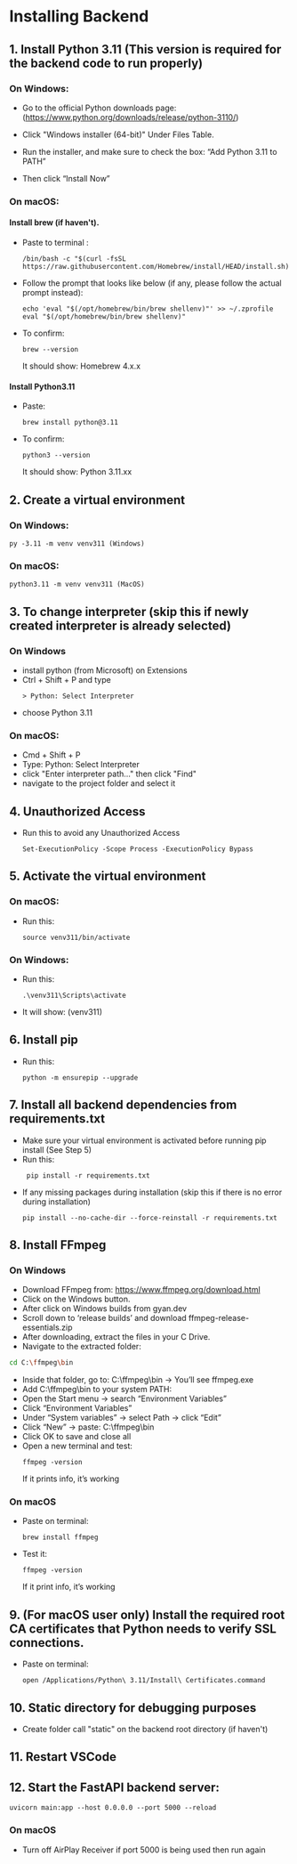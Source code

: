# Installing Backend

## 1. Install Python 3.11 (This version is required for the backend code to run properly)

### On Windows:
- Go to the official Python downloads page:
(https://www.python.org/downloads/release/python-3110/)

- Click "Windows installer (64-bit)" Under Files Table.

- Run the installer, and make sure to check the box: “Add Python 3.11 to PATH”
- Then click “Install Now”

### On macOS:
#### Install brew (if haven't). 
- Paste to terminal : 

    ```
    /bin/bash -c "$(curl -fsSL https://raw.githubusercontent.com/Homebrew/install/HEAD/install.sh)"
    ```

- Follow the prompt that looks like below (if any, please follow the actual prompt instead): 

    ```
    echo 'eval "$(/opt/homebrew/bin/brew shellenv)"' >> ~/.zprofile
    eval "$(/opt/homebrew/bin/brew shellenv)"
    ```   

- To confirm: 

    ```
    brew --version
    ```

    It should show: Homebrew 4.x.x

#### Install Python3.11
- Paste:
    ```
    brew install python@3.11
    ```

- To confirm:
    ```
    python3 --version
    ```
    It should show: Python 3.11.xx

## 2. Create a virtual environment

### On Windows:

```
py -3.11 -m venv venv311 (Windows)
```

### On macOS:
```
python3.11 -m venv venv311 (MacOS)
```

## 3. To change interpreter (skip this if newly created interpreter is already selected)
### On Windows
- install python (from Microsoft) on Extensions
- Ctrl + Shift + P and type 
    ```
    > Python: Select Interpreter
    ```
- choose Python 3.11

### On macOS:
- Cmd + Shift + P
- Type: Python: Select Interpreter
- click "Enter interpreter path..." then click "Find"
- navigate to the project folder and select it   

## 4. Unauthorized Access
- Run this to avoid any Unauthorized Access

    ```
    Set-ExecutionPolicy -Scope Process -ExecutionPolicy Bypass
    ```

## 5. Activate the virtual environment
### On macOS:
- Run this:
    ```
    source venv311/bin/activate
    ```
### On Windows:
- Run this: 
    ```
    .\venv311\Scripts\activate
    ```

- It will show: (venv311)
## 6. Install pip
- Run this:
    ```
    python -m ensurepip --upgrade
    ```

## 7. Install all backend dependencies from requirements.txt
- Make sure your virtual environment is activated before running pip install (See Step 5)
- Run this:
   ```
    pip install -r requirements.txt
    ```
- If any missing packages during installation (skip this if there is no error during installation)
    ```
    pip install --no-cache-dir --force-reinstall -r requirements.txt
    ```
## 8. Install FFmpeg 
### On Windows
- Download FFmpeg from: https://www.ffmpeg.org/download.html
- Click on the Windows button.
- After click on Windows builds from gyan.dev
- Scroll down to ‘release builds’ and download ffmpeg-release-essentials.zip
- After downloading, extract the files in your C Drive.
- Navigate to the extracted folder:
```bash
cd C:\ffmpeg\bin 
```
- Inside that folder, go to: C:\ffmpeg\bin → You’ll see ffmpeg.exe
- Add C:\ffmpeg\bin to your system PATH:
- Open the Start menu → search “Environment Variables”
- Click “Environment Variables”
- Under “System variables” → select Path → click “Edit”
- Click “New” → paste: C:\ffmpeg\bin
- Click OK to save and close all
- Open a new terminal and test:
    ```
    ffmpeg -version
    ```
    If it prints info, it’s working

### On macOS
   
- Paste on terminal: 
    ```
    brew install ffmpeg
    ```
- Test it: 
    ```
    ffmpeg -version
    ```
    If it print info, it’s working
## 9. (For macOS user only) Install the required root CA certificates that Python needs to verify SSL connections.
- Paste on terminal:
    ```
    open /Applications/Python\ 3.11/Install\ Certificates.command
    ```

## 10. Static directory for debugging purposes
- Create folder call "static" on the backend root directory (if haven't)

## 11. Restart VSCode

## 12. Start the FastAPI backend server:

```
uvicorn main:app --host 0.0.0.0 --port 5000 --reload  
```

### On macOS
- Turn off AirPlay Receiver if port 5000 is being used then run again

